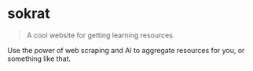 # sokrat
> A cool website for getting learning resources

Use the power of web scraping and AI to aggregate resources for you, or something like that.
